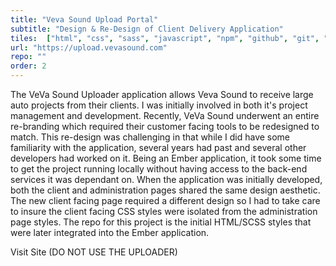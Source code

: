 ```yaml
---
title: "Veva Sound Upload Portal"
subtitle: "Design & Re-Design of Client Delivery Application"
tiles:  ["html", "css", "sass", "javascript", "npm", "github", "git", "node", "ember", "markdown", "sketch"]
url: "https://upload.vevasound.com"
repo: ""
order: 2
---
```

The VeVa Sound Uploader application allows Veva Sound to receive large auto projects from their clients. I was initially involved in both it's project management and development. Recently, VeVa Sound underwent an entire re-branding which required their customer facing tools to be redesigned to match. This re-design was challenging in that while I did have some familiarity with the application, several years had past and several other developers had worked on it. Being an Ember application, it took some time to get the project running locally without having access to the back-end services it was dependant on. When the application was initially developed, both the client and administration pages shared the same design aesthetic. The new client facing page required a different design so I had to take care to insure the client facing CSS styles were isolated from the administration page styles. The repo for this project is the initial HTML/SCSS styles that were later integrated into the Ember application.

<resource-link to="https://upload.vevasound.com" external={true}>Visit Site (DO NOT USE THE UPLOADER)</resource-link>